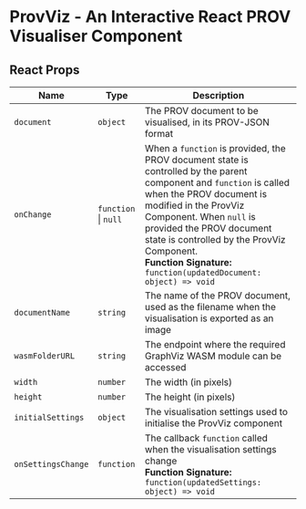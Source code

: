 # ProvViz - An Interactive React PROV Visualiser Component


## React Props

| Name | Type | Description |
| --- | --- | --- |
| `document` | `object` | The PROV document to be visualised, in its PROV-JSON format |
| `onChange` | `function` \| `null` | When a `function` is provided, the PROV document state is controlled by the parent component and `function` is called when the PROV document is modified in the ProvViz Component. When `null` is provided the PROV document state is controlled by the ProvViz Component.<br />**Function Signature:**<br />`function(updatedDocument: object) => void`  |
| `documentName` | `string` | The name of the PROV document, used as the filename when the visualisation is exported as an image |
| `wasmFolderURL` | `string` | The endpoint where the required GraphViz WASM module can be accessed |
| `width` | `number` | The width (in pixels) |
| `height` | `number` | The height (in pixels) |
| `initialSettings` | `object` | The visualisation settings used to initialise the ProvViz component |
| `onSettingsChange` | `function` | The callback `function` called when the visualisation settings change<br />**Function Signature:**<br />`function(updatedSettings: object) => void` |